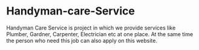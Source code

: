 # Handyman-care-Service
Handyman Care Service is project in which we provide services like Plumber, Gardner, Carpenter, Electrician etc at one place. At the same time the person who need this job can also apply on this website.
